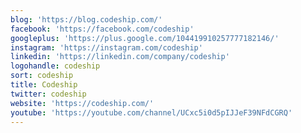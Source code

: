 ```yaml
---
blog: 'https://blog.codeship.com/'
facebook: 'https://facebook.com/codeship'
googleplus: 'https://plus.google.com/104419910257777182146/'
instagram: 'https://instagram.com/codeship'
linkedin: 'https://linkedin.com/company/codeship'
logohandle: codeship
sort: codeship
title: Codeship
twitter: codeship
website: 'https://codeship.com/'
youtube: 'https://youtube.com/channel/UCxc5i0d5pIJJeF39NFdCGRQ'
---
```

